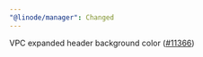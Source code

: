 ```yaml
---
"@linode/manager": Changed
---
```


VPC expanded header background color ([#11366](https://github.com/linode/manager/pull/11366))
